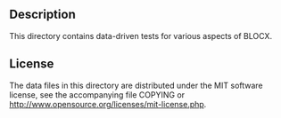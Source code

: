 Description
------------

This directory contains data-driven tests for various aspects of BLOCX.

License
--------

The data files in this directory are distributed under the MIT software
license, see the accompanying file COPYING or
http://www.opensource.org/licenses/mit-license.php.

